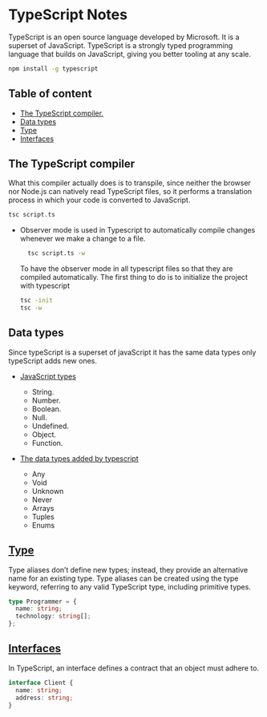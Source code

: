 # TypeScript Notes

TypeScript is an open source language developed by Microsoft. It is a superset of JavaScript. TypeScript is a strongly typed programming language that builds on JavaScript, giving you better tooling at any scale.

```bash
npm install -g typescript
```

## Table of content

- [The TypeScript compiler.](#the-typescript-compiler)
- [Data types](#data-types)
- [Type](#type)
- [Interfaces](#interfaces)

## The TypeScript compiler

What this compiler actually does is to transpile, since neither the browser nor Node.js can natively read TypeScript files, so it performs a translation process in which your code is converted to JavaScript.

```bash
tsc script.ts
```

- Observer mode is used in Typescript to automatically compile changes whenever we make a change to a file.

  ```bash
    tsc script.ts -w
  ```

  To have the observer mode in all typescript files so that they are compiled automatically. The first thing to do is to initialize the project with typescript

  ```bash
  tsc -init
  tsc -w
  ```

## Data types

Since typeScript is a superset of javaScript it has the same data types only typeScript adds new ones.

- [JavaScript types](/typescript/data-types/javascript-types.ts)

  - String.
  - Number.
  - Boolean.
  - Null.
  - Undefined.
  - Object.
  - Function.

- [The data types added by typescript](/typescript/data-types/typescript-types.ts)
  - Any
  - Void
  - Unknown
  - Never
  - Arrays
  - Tuples
  - Enums

## [Type](/typescript/type.ts)

Type aliases don’t define new types; instead, they provide an alternative name for an existing type. Type aliases can be created using the type keyword, referring to any valid TypeScript type, including primitive types.

```ts
type Programmer = {
  name: string;
  technology: string[];
};
```

## [Interfaces](/typescript/interfaces.ts)

In TypeScript, an interface defines a contract that an object must adhere to.

```ts
interface Client {
  name: string;
  address: string;
}
```

